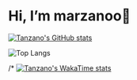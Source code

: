 # Hi, I’m marzanoo👋

[![Tanzano's GitHub stats](https://github-readme-stats.vercel.app/api?username=marzanoo&show_icons=true)](https://github.com/marzanoo/github-readme-stats&show_icons=true)

![Top Langs](https://github-readme-stats.vercel.app/api/top-langs/?username=marzanoo&layout=compact)

/* [![Tanzano's WakaTime stats](https://github-readme-stats.vercel.app/api/wakatime?username=marzanoo)](https://github.com/marzanoo/github-readme-stats&layout=compact)
